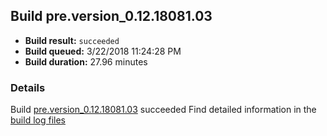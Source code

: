 ## Build pre.version_0.12.18081.03
- **Build result:** `succeeded`
- **Build queued:** 3/22/2018 11:24:28 PM
- **Build duration:** 27.96 minutes
### Details
Build [pre.version_0.12.18081.03](https://winappstudio.visualstudio.com/web/build.aspx?pcguid=a4ef43be-68ce-4195-a619-079b4d9834c2&builduri=vstfs%3a%2f%2f%2fBuild%2fBuild%2f25313) succeeded
Find detailed information in the [build log files](https://uwpctdiags.blob.core.windows.net/buildlogs/pre.version_0.12.18081.03_logs.zip)
